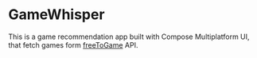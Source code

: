 # GameWhisper
This is a game recommendation app built with Compose Multiplatform UI, that fetch games form [freeToGame](https://www.freetogame.com/api-doc) API.

